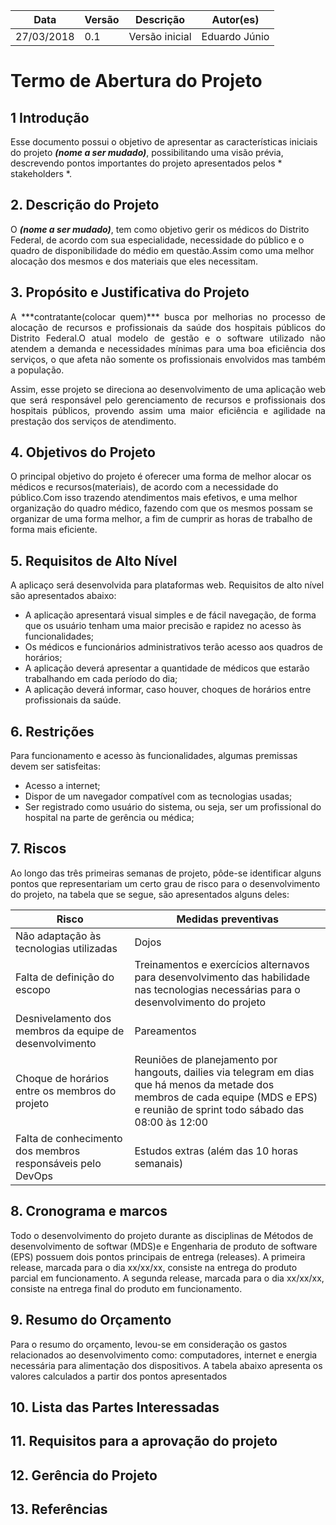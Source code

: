 |Data|Versão|Descrição|Autor(es)|          
|-----|------|---------|----------|           
|27/03/2018|0.1| Versão inicial | Eduardo Júnio|


# Termo de Abertura do Projeto

## 1 Introdução

Esse documento possui o objetivo de apresentar as características iniciais do projeto ***(nome a ser mudado)***, possibilitando uma visão prévia, descrevendo pontos importantes do projeto apresentados pelos * stakeholders *.

## 2. Descrição do Projeto

O ***(nome a ser mudado)***, tem como objetivo gerir os médicos do Distrito Federal, de acordo com sua especialidade, necessidade do público e o quadro de disponibilidade do médio em questão.Assim como uma melhor alocação dos mesmos e dos materiais que eles necessitam.

## 3. Propósito e Justificativa do Projeto

<p align="justify">A ***contratante(colocar quem)*** busca por melhorias no processo de alocação de recursos e profissionais da saúde dos hospitais públicos do Distrito Federal.O  atual modelo de gestão e o software utilizado não atendem a demanda e necessidades mínimas para uma boa eficiência dos serviços, o que afeta não somente os profissionais envolvidos mas também a população.</p>

<p align="justify">Assim, esse projeto se direciona ao desenvolvimento de uma aplicação web que será responsável pelo gerenciamento de recursos e profissionais dos hospitais públicos, provendo assim uma maior eficiência e agilidade na prestação dos serviços de atendimento.</p>


## 4. Objetivos do Projeto

O principal objetivo do projeto é oferecer uma forma de melhor alocar os médicos e recursos(materiais), de acordo com a necessidade do público.Com isso trazendo atendimentos mais efetivos, e uma melhor organização do quadro médico, fazendo com que os mesmos possam se organizar de uma forma melhor, a fim de cumprir as horas de trabalho de forma mais eficiente.

## 5. Requisitos de Alto Nível

A aplicaço será desenvolvida para plataformas web. Requisitos de alto nível são apresentados abaixo:
* A aplicação apresentará visual simples e de fácil navegação, de forma que os usuário tenham uma maior precisão e rapidez no acesso às funcionalidades;
* Os médicos e funcionários administrativos terão acesso aos quadros de horários;
* A aplicação deverá apresentar a quantidade de médicos que estarão trabalhando em cada período do dia;
* A aplicação deverá informar, caso houver, choques de horários entre profissionais da saúde.

## 6. Restrições

Para funcionamento e acesso às funcionalidades, algumas premissas devem ser satisfeitas:
* Acesso a internet;
* Dispor de um navegador compatível com as tecnologias usadas;
* Ser registrado como usuário do sistema, ou seja, ser um profissional do hospital na parte de gerência ou médica;


## 7. Riscos
Ao longo das três primeiras semanas de projeto, pôde-se identificar alguns pontos que representariam um certo grau de risco para o desenvolvimento do projeto, na tabela que se segue, são  apresentados alguns deles:

**Risco** | **Medidas preventivas**|
--------|-------------|
Não adaptação às tecnologias utilizadas|Dojos 
Falta de definição do escopo|Treinamentos e exercícios alternavos para desenvolvimento das habilidade nas tecnologias necessárias para o desenvolvimento do projeto
Desnivelamento dos membros da equipe de desenvolvimento|Pareamentos 
Choque de horários entre os membros do projeto|Reuniões de planejamento por hangouts, dailies via telegram em dias que há menos da metade dos membros de cada equipe (MDS e EPS) e reunião de sprint todo sábado das 08:00 às 12:00
Falta de conhecimento dos membros responsáveis pelo DevOps|Estudos extras (além das 10 horas semanais)

## 8. Cronograma e marcos

Todo o desenvolvimento do projeto durante as disciplinas de Métodos de desenvolvimento de softwar (MDS)e e Engenharia de produto de software (EPS) possuem dois pontos principais de entrega (releases). 
A primeira release, marcada para o dia xx/xx/xx, consiste na entrega do produto parcial em funcionamento. A segunda release, marcada para o dia xx/xx/xx, consiste na entrega final do produto em funcionamento.

## 9. Resumo do Orçamento

Para o resumo do orçamento, levou-se em consideração os gastos relacionados ao desenvolvimento como: computadores, internet e  energia necessária para alimentação dos dispositivos. A tabela abaixo apresenta os valores calculados a partir dos pontos apresentados



## 10. Lista das Partes Interessadas

## 11. Requisitos para a aprovação do projeto

## 12. Gerência do Projeto

## 13. Referências








